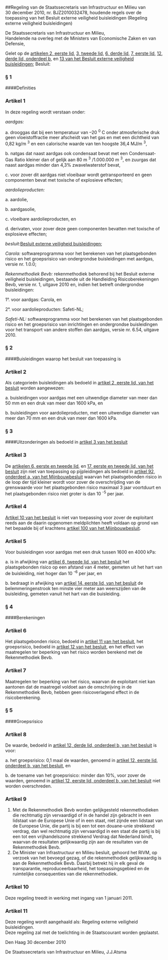 <meta http-equiv='Content-Type' content='text/html; charset=utf-8' />

##Regeling van de Staatssecretaris van Infrastructuur en Milieu van 30 december 2010, nr. BJZ2010032478, houdende regels over de toepassing van het Besluit externe veiligheid buisleidingen (Regeling externe veiligheid buisleidingen)

De Staatssecretaris van Infrastructuur en Milieu,  
Handelende na overleg met de Ministers van Economische Zaken en van Defensie,

Gelet op de [artikelen 2, eerste lid](../../../../../../AMvB/besluit/externe/veiligheid/buisleidingen/BWBR0028265/README.md), [3, tweede lid](../../../../../../AMvB/besluit/externe/veiligheid/buisleidingen/BWBR0028265/README.md), [6, derde lid](../../../../../../AMvB/besluit/externe/veiligheid/buisleidingen/BWBR0028265/README.md), [7, eerste lid](../../../../../../AMvB/besluit/externe/veiligheid/buisleidingen/BWBR0028265/README.md), [12, derde lid, onderdeel b](../../../../../../AMvB/besluit/externe/veiligheid/buisleidingen/BWBR0028265/README.md), en [13 van het Besluit externe veiligheid buisleidingen](../../../../../../AMvB/besluit/externe/veiligheid/buisleidingen/BWBR0028265/README.md);
Besluit:     
### §  1  

####Definities

### Artikel  1  

In deze regeling wordt verstaan onder: 

*aardgas:*  

a. drooggas dat bij een temperatuur van –20 <sup>0</sup> C onder atmosferische druk geen vloeistoffractie meer afscheidt van het gas en met een dichtheid van 0,82 kg/m <sup>3</sup> en een calorische waarde van ten hoogste 36,4 MJ/m <sup>3</sup>,  

b. natgas dat naast aardgas ook condensaat bevat met een Condensaat-Gas Ratio kleiner dan of gelijk aan 80 m <sup>3</sup> /1.000.000 m <sup>3</sup>, en zuurgas dat naast aardgas minder dan 4,3% zwavelwaterstof bevat,  

c. voor zover dit aardgas niet vloeibaar wordt getransporteerd en geen componenten bevat met toxische of explosieve effecten;    

*aardolieproducten:*  

a. aardolie,  

b. aardgasolie,  

c. vloeibare aardolieproducten, en  

d. derivaten,   voor zover deze geen componenten bevatten met toxische of explosieve effecten;  

*besluit:*[Besluit externe veiligheid buisleidingen](../../../../../../AMvB/besluit/externe/veiligheid/buisleidingen/BWBR0028265/README.md);  

*Carola:* softwareprogramma voor het berekenen van het plaatsgebonden risico en het groepsrisico van ondergrondse buisleidingen met aardgas, versie nr. 1.0.0;  

*Rekenmethodiek Bevb:* rekenmethodiek behorend bij het Besluit externe veiligheid buisleidingen, bestaande uit de Handleiding Risicoberekeningen Bevb, versie nr. 1, uitgave 2010 en, indien het betreft ondergrondse buisleidingen: 

1°. voor aardgas: Carola, en  

2°. voor aardolieproducten: Safeti-NL;    

*Safeti-NL:* softwareprogramma voor het berekenen van het plaatsgebonden risico en het groepsrisico van inrichtingen en ondergrondse buisleidingen voor het transport van andere stoffen dan aardgas, versie nr. 6.54, uitgave 2010.    

### §  2  

####Buisleidingen waarop het besluit van toepassing is

### Artikel  2  

Als categorieën buisleidingen als bedoeld in [artikel 2, eerste lid, van het besluit](../../../../../../AMvB/besluit/externe/veiligheid/buisleidingen/BWBR0028265/README.md) worden aangewezen: 

a. buisleidingen voor aardgas met een uitwendige diameter van meer dan 50 mm en een druk van meer dan 1600 kPa, en  

b. buisleidingen voor aardolieproducten, met een uitwendige diameter van meer dan 70 mm en een druk van meer dan 1600 kPa.    

### §  3  

####Uitzonderingen als bedoeld in [artikel 3 van het besluit](../../../../../../AMvB/besluit/externe/veiligheid/buisleidingen/BWBR0028265/README.md)

### Artikel  3  

De [artikelen 6, eerste en tweede lid](../../../../../../AMvB/besluit/externe/veiligheid/buisleidingen/BWBR0028265/README.md), en [17, eerste en tweede lid, van het besluit](../../../../../../AMvB/besluit/externe/veiligheid/buisleidingen/BWBR0028265/README.md) zijn niet van toepassing op pijpleidingen als bedoeld in [artikel 92, onderdeel a, van het Mijnbouwbesluit](../../../../../../AMvB/mijnbouwbesluit/BWBR0014394/README.md) waarvan het plaatsgebonden risico in de loop der tijd kleiner wordt voor zover de overschrijding van de grenswaarde voor het plaatsgebonden risico maximaal 3 jaar voortduurt en het plaatsgebonden risico niet groter is dan 10 <sup>-5</sup> per jaar.  

### Artikel  4  

[Artikel 10 van het besluit](../../../../../../AMvB/besluit/externe/veiligheid/buisleidingen/BWBR0028265/README.md) is niet van toepassing voor zover de exploitant reeds aan de daarin opgenomen meldplichten heeft voldaan op grond van het bepaalde bij of krachtens [artikel 100 van het Mijnbouwbesluit](../../../../../../AMvB/mijnbouwbesluit/BWBR0014394/README.md).  

### Artikel  5  

Voor buisleidingen voor aardgas met een druk tussen 1600 en 4000 kPa: 

a. is in afwijking van [artikel 6, tweede lid, van het besluit](../../../../../../AMvB/besluit/externe/veiligheid/buisleidingen/BWBR0028265/README.md) het plaatsgebonden risico op een afstand van 4 meter, gemeten uit het hart van de buisleiding, niet hoger dan 10 <sup>-6</sup> per jaar, en  

b. bedraagt in afwijking van [artikel 14, eerste lid, van het besluit](../../../../../../AMvB/besluit/externe/veiligheid/buisleidingen/BWBR0028265/README.md) de belemmeringenstrook ten minste vier meter aan weerszijden van de buisleiding, gemeten vanuit het hart van die buisleiding.    

### §  4  

####Berekeningen

### Artikel  6  

Het plaatsgebonden risico, bedoeld in [artikel 11 van het besluit](../../../../../../AMvB/besluit/externe/veiligheid/buisleidingen/BWBR0028265/README.md), het groepsrisico, bedoeld in [artikel 12 van het besluit](../../../../../../AMvB/besluit/externe/veiligheid/buisleidingen/BWBR0028265/README.md), en het effect van maatregelen ter beperking van het risico worden berekend met de Rekenmethodiek Bevb.  

### Artikel  7  

Maatregelen ter beperking van het risico, waarvan de exploitant niet kan aantonen dat de maatregel voldoet aan de omschrijving in de Rekenmethodiek Bevb, hebben geen risicoverlagend effect in de risicoberekening.  

### §  5  

####Groepsrisico

### Artikel  8  

De waarde, bedoeld in [artikel 12, derde lid, onderdeel b, van het besluit](../../../../../../AMvB/besluit/externe/veiligheid/buisleidingen/BWBR0028265/README.md) is voor: 

a. het groepsrisico: 0,1 maal de waarden, genoemd in [artikel 12, eerste lid, onderdeel b, van het besluit](../../../../../../AMvB/besluit/externe/veiligheid/buisleidingen/BWBR0028265/README.md), en  

b. de toename van het groepsrisico: minder dan 10%, voor zover de waarden, genoemd in [artikel 12, eerste lid, onderdeel b, van het besluit](../../../../../../AMvB/besluit/externe/veiligheid/buisleidingen/BWBR0028265/README.md) niet worden overschreden.    

### Artikel  9  

1.  Met de Rekenmethodiek Bevb worden gelijkgesteld rekenmethodieken die rechtmatig zijn vervaardigd of in de handel zijn gebracht in een lidstaat van de Europese Unie of in een staat, niet zijnde een lidstaat van de Europese Unie, die partij is bij een tot een douane-unie strekkend verdrag, dan wel rechtmatig zijn vervaardigd in een staat die partij is bij een tot een vrijhandelszone strekkend Verdrag dat Nederland bindt, waarvan de resultaten gelijkwaardig zijn aan de resultaten van de Rekenmethodiek Bevb.   
2.  De Minister van Infrastructuur en Milieu besluit, gehoord het RIVM, op verzoek van het bevoegd gezag, of die rekenmethodiek gelijkwaardig is aan de Rekenmethodiek Bevb. Daarbij betrekt hij in elk geval de transparantie, reproduceerbaarheid, het toepassingsgebied en de ruimtelijke consequenties van die rekenmethodiek.   

### Artikel  10  

Deze regeling treedt in werking met ingang van 1 januari 2011.  

### Artikel  11  

Deze regeling wordt aangehaald als: Regeling externe veiligheid buisleidingen.  
Deze regeling zal met de toelichting in de Staatscourant worden geplaatst.   

Den Haag 
30 december 2010   

De 
Staatssecretaris van Infrastructuur en Milieu,
J.J.Atsma   
